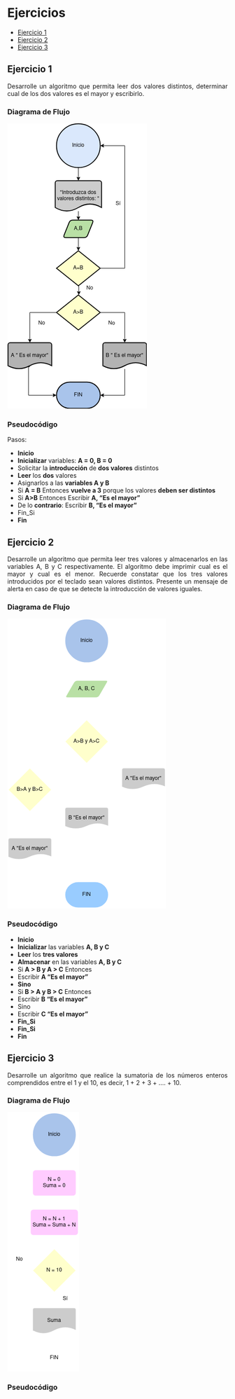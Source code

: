 <div align="justify">

# Ejercicios

- [Ejercicio 1](#ejercicio1)
- [Ejercicio 2](#ejercicio2)
- [Ejercicio 3](#ejercicio3)

## Ejercicio 1 <a name="ejercicio1"></a>
Desarrolle un algoritmo que permita leer dos valores distintos, determinar cual de los dos valores es el mayor y escribirlo.

### Diagrama de Flujo
<img src="images/Diagrama-flujo.png"/>

### Pseudocódigo

Pasos:

- __Inicio__
- __Inicializar__ variables: __A = 0, B = 0__
- Solicitar la __introducción__ de __dos valores__ distintos
- __Leer__ los __dos__ valores
- Asignarlos a las __variables A y B__
- Si __A = B__ Entonces __vuelve a 3__ porque los valores __deben ser distintos__
- Si __A>B__ Entonces Escribir __A, “Es el mayor”__
- De lo __contrario__: Escribir __B, “Es el mayor”__
- Fin_Si
- __Fin__

## Ejercicio 2 <a name="ejercicio2"></a>
Desarrolle un algoritmo que permita leer tres valores y almacenarlos en las variables A, B y C respectivamente. El algoritmo debe imprimir cual es el mayor y cual es el menor. Recuerde constatar que los tres valores introducidos por el teclado sean valores distintos. Presente un mensaje de alerta en caso de que se detecte la introducción de valores iguales.

### Diagrama de Flujo
<img src="images/Diagrama-flujo-2.png"/>

### Pseudocódigo
- __Inicio__
- __Inicializar__ las variables __A, B y C__
- __Leer__ los __tres valores__
- __Almacenar__ en las variables __A, B y C__
- Si __A > B y A > C__ Entonces
- Escribir __A “Es el mayor”__
- __Sino__
- Si __B > A y B > C__ Entonces
- Escribir __B “Es el mayor”__
- Sino
- Escribir __C “Es el mayor”__
- __Fin_Si__
- __Fin_Si__
- __Fin__

## Ejercicio 3 <a name="ejercicio3"></a>
Desarrolle un algoritmo que realice la sumatoria de los números enteros comprendidos entre el 1 y el 10, es decir, 1 + 2 + 3 + …. + 10.

### Diagrama de Flujo
<img src="images/Diagrama-flujo-3.png"/>

### Pseudocódigo

</div>
